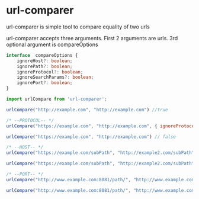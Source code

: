 # url-comparer

url-comparer is simple tool to compare equality of two urls

url-comparer accepts three arguments. First 2 arguments are urls. 3rd optional argument is compareOptions

```typescript
interface  compareOptions {
	ignoreHost?: boolean;
	ignorePath?: boolean;
	ignoreProtocol?: boolean;
	ignoreSearchParams?: boolean;
	ignorePort?: boolean;
}
```

```javascript
import urlCompare from 'url-comparer';

urlCompare("http://example.com", "http://example.com") //true

/* --PROTOCOL-- */
urlCompare("https://example.com", "http://example.com", { ignoreProtocol: true }) //true

urlCompare("https://example.com", "http://example.com") // false

/* --HOST-- */
urlCompare("https://example.com/subPath", "http://example2.com/subPath", { ignoreHost: true }) //true

urlCompare("https://example.com/subPath", "http://example2.com/subPath") // false

/* --PORT-- */
urlCompare("http://www.example.com:8081/path/", "http://www.example.com:8080/path/", { ignorePort: true }) //true

urlCompare("http://www.example.com:8081/path/", "http://www.example.com:8080/path/") // false
```